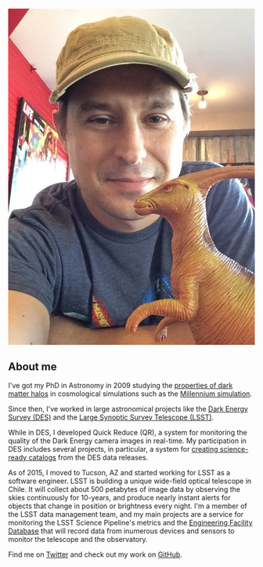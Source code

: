 
![Angelo Fausti](IMG_0619.JPG)

## About me

I've got my PhD in Astronomy in 2009 studying the [properties of dark matter halos](http://adsabs.harvard.edu/abs/2007MNRAS.381.1450N) in cosmological simulations such as the [Millennium simulation](https://wwwmpa.mpa-garching.mpg.de/galform/virgo/millennium/). 

Since then, I've worked in large astronomical projects like the [Dark Energy Survey (DES)](https://www.darkenergysurvey.org/) and the [Large Synoptic Survey Telescope (LSST)](https://www.lsst.org/). 

While in DES, I developed Quick Reduce (QR), a system for monitoring the quality of the Dark Energy camera images in real-time. My participation in DES includes several projects, in particular, a system for [creating science-ready catalogs](http://adsabs.harvard.edu/abs/2018A%26C....24...52F) from the DES data releases. 

As of 2015, I moved to Tucson, AZ and started working for LSST as a software engineer. LSST is building a unique wide-field optical telescope in Chile. It will collect about 500 petabytes of image data by observing the skies continuously for 10-years, and produce nearly instant alerts for objects that change in position or brightness every night. I'm a member of the LSST data management team, and my main projects are a service for monitoring the LSST Science Pipeline's metrics and the [Engineering Facility Database](https://sqr-034.lsst.io/) that will record data from inumerous devices and sensors to monitor the telescope and the observatory.

Find me on [Twitter](https://twitter.com/afausti) and check out my work on [GitHub](https://github.com/afausti).
